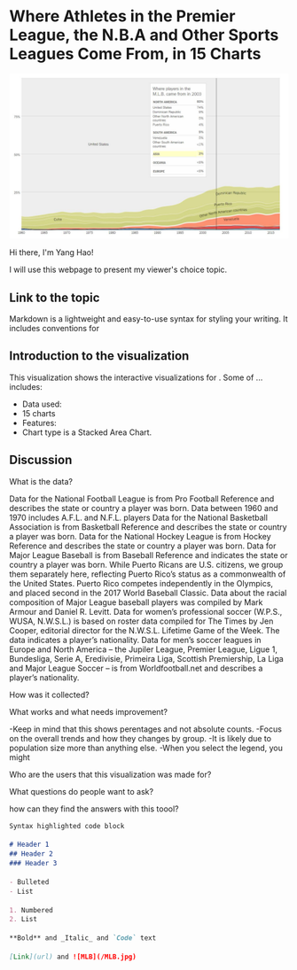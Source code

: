 # Where Athletes in the Premier League, the N.B.A and Other Sports Leagues Come From, in 15 Charts
![](/MLB.jpg)


Hi there, I'm Yang Hao!

I will use this webpage to present my viewer's choice topic.

## Link to the topic

Markdown is a lightweight and easy-to-use syntax for styling your writing. It includes conventions for

## Introduction to the visualization

This visualization shows the interactive visualizations for . Some of ... includes:

- Data used: 
- 15 charts 
- Features:
- Chart type is a Stacked Area Chart. 

## Discussion

What is the data?

Data for the National Football League is from Pro Football Reference and describes the state or country a player was born. Data between 1960 and 1970 includes A.F.L. and N.F.L. players
Data for the National Basketball Association is from Basketball Reference and describes the state or country a player was born.
Data for the National Hockey League is from Hockey Reference and describes the state or country a player was born.
Data for Major League Baseball is from Baseball Reference and indicates the state or country a player was born. While Puerto Ricans are U.S. citizens, we group them separately here, reflecting Puerto Rico’s status as a commonwealth of the United States. Puerto Rico competes independently in the Olympics, and placed second in the 2017 World Baseball Classic. Data about the racial composition of Major League baseball players was compiled by Mark Armour and Daniel R. Levitt.
Data for women’s professional soccer (W.P.S., WUSA, N.W.S.L.) is based on roster data compiled for The Times by Jen Cooper, editorial director for the N.W.S.L. Lifetime Game of the Week. The data indicates a player’s nationality.
Data for men’s soccer leagues in Europe and North America – the Jupiler League, Premier League, Ligue 1, Bundesliga, Serie A, Eredivisie, Primeira Liga, Scottish Premiership, La Liga and Major League Soccer – is from Worldfootball.net and describes a player’s nationality.

How was it collected?

What works and what needs improvement?

-Keep in mind that this shows perentages and not absolute counts. 
-Focus on the overall trends and how they changes by group.
-It is likely due to population size more than anything else.
-When you select the legend, you might 

Who are the users that this visualization was made for?

What questions do people want to ask?

how can they find the answers with this toool?



```markdown
Syntax highlighted code block

# Header 1
## Header 2
### Header 3

- Bulleted
- List

1. Numbered
2. List

**Bold** and _Italic_ and `Code` text

[Link](url) and ![MLB](/MLB.jpg)
```




